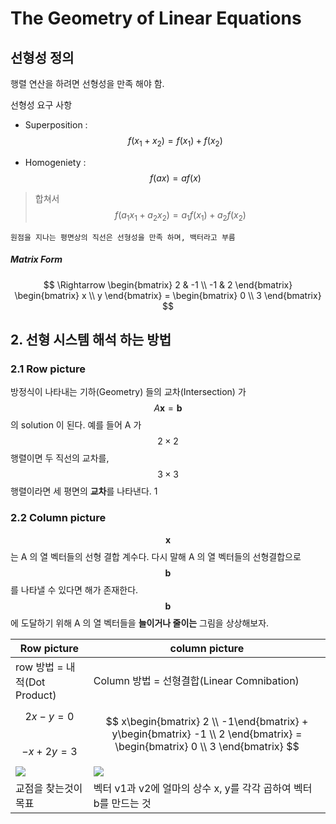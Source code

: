 # The Geometry of Linear Equations

## 선형성 정의 

행렬 연산을 하려면 선형성을 만족 해야 함. 

선형성 요구 사항 
- Superposition : $$f(x_1 + x_2) = f(x_1) + f(x_2) $$

- Homogeniety : $$ f(ax) = a f(x) $$

> 합쳐서 $$ f(a_1 x_1 + a_2 x_2) = a_1 f(x_1) + a_2 f(x_2)  $$

`원점을 지나는 평면상의 직선은 선형성을 만족 하며, 백터라고 부름`


##### Matrix Form
$$
 \Rightarrow \begin{bmatrix} 2 & -1 \\ -1 & 2 \end{bmatrix} \begin{bmatrix} x \\ y \end{bmatrix} = \begin{bmatrix} 0 \\ 3 \end{bmatrix} 
$$

## 2. 선형 시스템 해석 하는 방법 

### 2.1 Row picture

방정식이 나타내는 기하(Geometry) 들의 교차(Intersection) 가 $$A\mathbf{x} = \mathbf{b}$$ 의 solution 이 된다. 예를 들어 A 가$$ 2\times2$$ 행렬이면 두 직선의 교차를, $$3\times3 $$행렬이라면 세 평면의 **교차**를 나타낸다. 1

### 2.2 Column picture

$$\mathbf{x}$$ 는 A 의 열 벡터들의 선형 결합 계수다. 다시 말해 A 의 열 벡터들의 선형결합으로 $$\mathbf{b}$$ 를 나타낼 수 있다면 해가 존재한다. $$\mathbf{b}$$ 에 도달하기 위해 A 의 열 벡터들을 **늘이거나 줄이는** 그림을 상상해보자.

|Row picture|column picture|
|-|-|
|row 방법 = 내적(Dot Product)|Column 방법  = 선형결합(Linear Comnibation)|
|$$ 2x -  y = 0 $$ <br>$$ -x + 2y = 3 $$|$$ x\begin{bmatrix} 2 \\ -1\end{bmatrix} + y\begin{bmatrix} -1 \\ 2 \end{bmatrix} = \begin{bmatrix} 0 \\ 3 \end{bmatrix} $$|
|![](http://cfile9.uf.tistory.com/image/2151C54158065BC00BBBD0)|![](http://cfile29.uf.tistory.com/image/260E323A5807A4A5307F03)|
|교점을 찾는것이 목표|벡터 v1과 v2에 얼마의 상수 x, y를 각각 곱하여 벡터 b를 만드는 것|



